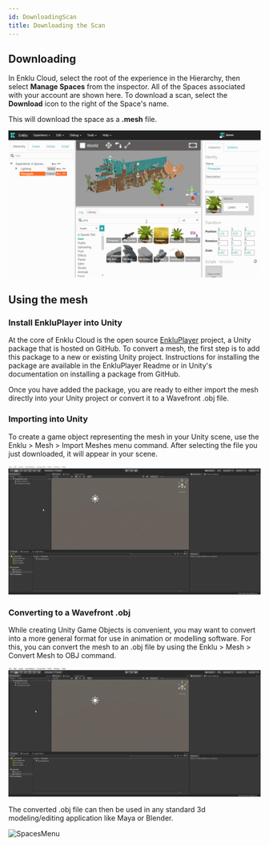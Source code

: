 ```yaml
---
id: DownloadingScan
title: Downloading the Scan
---
```


## Downloading

In Enklu Cloud, select the root of the experience in the Hierarchy, then select <b>Manage Spaces</b> from the inspector.
All of the Spaces associated with your account are shown here. To download a scan, select the <b>Download</b> icon to the right of the Space's name.

This will download the space as a <b>.mesh</b> file.

![SpacesMenu](../../img/product/spaces/MeshDownload.gif)

## Using the mesh

### Install EnkluPlayer into Unity

At the core of Enklu Cloud is the open source [EnkluPlayer](https://github.com/enklu/enkluplayer) project, a Unity package that is hosted on GitHub. 
To convert a mesh, the first step is to add this package to a new or existing Unity project. 
Instructions for installing the package are available in the EnkluPlayer Readme or in Unity's documentation on installing a package from GitHub.

Once you have added the package, you are ready to either import the mesh directly into your Unity project or convert it to a Wavefront .obj file.

### Importing into Unity

To create a game object representing the mesh in your Unity scene, use the Enklu > Mesh > Import Meshes menu command. 
After selecting the file you just downloaded, it will appear in your scene.

![SpacesMenu](../../img/product/spaces/import-mesh.gif)

### Converting to a Wavefront .obj

While creating Unity Game Objects is convenient, you may want to convert into a more general format for use in animation or modelling software. 
For this, you can convert the mesh to an .obj file by using the Enklu > Mesh > Convert Mesh to OBJ command.

![SpacesMenu](../../img/product/spaces/convert-mesh.gif)

The converted .obj file can then be used in any standard 3d modeling/editing application like Maya or Blender.

![SpacesMenu](../../img/product/spaces/blender-mesh.gif)
